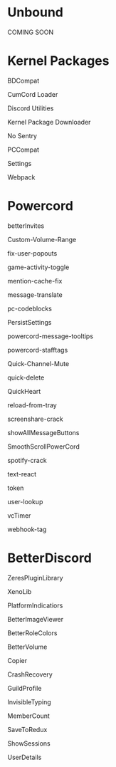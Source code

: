# Unbound

COMING SOON

# Kernel Packages

BDCompat

CumCord Loader

Discord Utilities

Kernel Package Downloader

No Sentry

PCCompat

Settings

Webpack

# Powercord

betterInvites

Custom-Volume-Range

fix-user-popouts

game-activity-toggle

mention-cache-fix
  
message-translate
  
pc-codeblocks
  
PersistSettings
  
powercord-message-tooltips
  
powercord-stafftags
  
Quick-Channel-Mute
  
quick-delete
  
QuickHeart

reload-from-tray

screenshare-crack

showAllMessageButtons

SmoothScrollPowerCord

spotify-crack

text-react

token

user-lookup

vcTimer

webhook-tag

# BetterDiscord

ZeresPluginLibrary

XenoLib

PlatformIndicatiors

BetterImageViewer

BetterRoleColors

BetterVolume

Copier

CrashRecovery

GuildProfile

InvisibleTyping

MemberCount

SaveToRedux

ShowSessions

UserDetails
